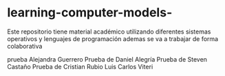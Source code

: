 # learning-computer-models-
Este repositorio tiene material académico utilizando diferentes sistemas operativos y lenguajes de programación 
ademas se va a trabajar de forma colaborativa 


prueba Alejandra Guerrero
Prueba de Daniel Alegría
Prueba de Steven Castaño
Prueba de Cristian Rubio
Luis Carlos Viteri

